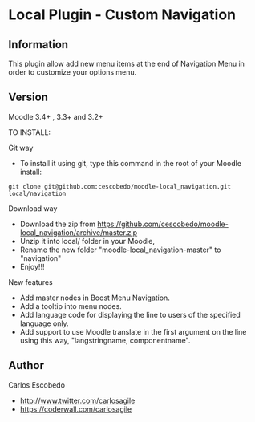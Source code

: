 Local Plugin - Custom Navigation
======================

Information
-----------

This plugin allow add new menu items at the end of Navigation Menu in order to customize your options menu.

Version  
-------
Moodle 3.4+ , 3.3+ and 3.2+

TO INSTALL:

Git way
- To install it using git, type this command in the root of your Moodle install:
```
git clone git@github.com:cescobedo/moodle-local_navigation.git local/navigation
```

Download way
- Download the zip from <https://github.com/cescobedo/moodle-local_navigation/archive/master.zip>
- Unzip it into  local/ folder in your Moodle,
- Rename the new folder "moodle-local_navigation-master" to "navigation"
- Enjoy!!!

New features
- Add master nodes in Boost Menu Navigation.
- Add a tooltip into menu nodes.
- Add language code for displaying the line to users of the specified language only.
- Add support to use Moodle translate in the first argument on the line using this way,   "langstringname, componentname".

Author
------
Carlos Escobedo
- <http://www.twitter.com/carlosagile>
- <https://coderwall.com/carlosagile>
